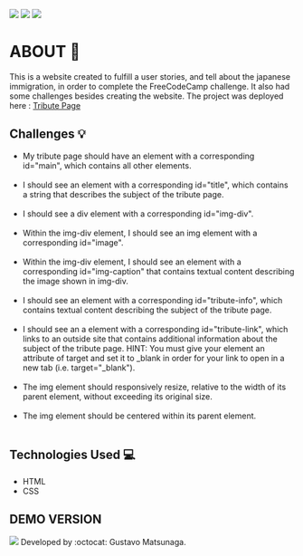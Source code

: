 <link rel="stylesheet" href="github/style.css">

![](https://img.shields.io/github/languages/count/GustavoMatsunaga/tribute_page)
![](https://img.shields.io/github/languages/top/GustavoMatsunaga/tribute_page)
![](https://img.shields.io/github/last-commit/GustavoMatsunaga/tribute_page)

# ABOUT :speech_balloon:
This is a website created to fulfill a user stories, and tell about the japanese immigration, in order to complete the FreeCodeCamp challenge. It also had some challenges besides creating the website.
The project was deployed here : <a href="https://gustavomatsunaga.github.io/tribute_page/" target="_blank">Tribute Page</a>

## Challenges :bulb:
<ul>
<li>My tribute page should have an element with a corresponding id="main", which contains all other elements.</li></br>
<li>I should see an element with a corresponding id="title", which contains a string that describes the subject of the tribute page.</li></br>
<li>I should see a div element with a corresponding id="img-div".</li></br>
<li> Within the img-div element, I should see an img element with a corresponding id="image".</li></br>
<li>Within the img-div element, I should see an element with a corresponding id="img-caption" that contains textual content describing the image shown in img-div.</li></br>
<li>I should see an element with a corresponding id="tribute-info", which contains textual content describing the subject of the tribute page.</li></br>
<li>I should see an a element with a corresponding id="tribute-link", which links to an outside site that contains additional information about the subject of the tribute page. HINT: You must give your element an attribute of target and set it to _blank in order for your link to open in a new tab (i.e. target="_blank").</li></br>
<li>The img element should responsively resize, relative to the width of its parent element, without exceeding its original size.</li></br>
<li> The img element should be centered within its parent element.</li></br>
</ul>

## Technologies Used :computer:
<ul>
<li>HTML</li>
<li>CSS</li>
</ul> 

## DEMO VERSION
<img src="github/japanese.gif"></img>
Developed by :octocat: Gustavo Matsunaga.